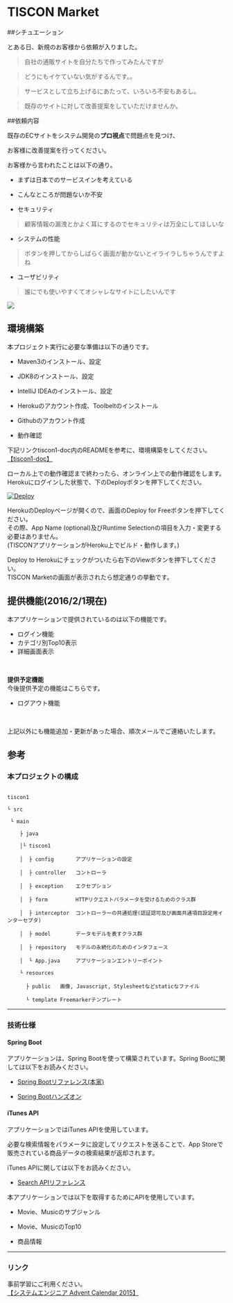 # TISCON Market



##シチュエーション



とある日、新規のお客様から依頼が入りました。



>自社の通販サイトを自分たちで作ってみたんですが

>どうにもイケていない気がするんです。。

>サービスとして立ち上げるにあたって、いろいろ不安もあるし。

>既存のサイトに対して改善提案をしていただけませんか。



##依頼内容



既存のECサイトをシステム開発の**プロ視点**で問題点を見つけ、

お客様に改善提案を行ってください。



お客様から言われたことは以下の通り。

 - まずは日本でのサービスインを考えている

 - こんなところが問題ないか不安

  - セキュリティ

  >顧客情報の漏洩とかよく耳にするのでセキュリティは万全にしてほしいな

  - システムの性能

  >ボタンを押してからしばらく画面が動かないとイライラしちゃうんですよね

  - ユーザビリティ

  >誰にでも使いやすくてオシャレなサイトにしたいんです







![](https://circleci.com/gh/tiscon/tiscon1-pre.svg?style=shield&circle-token=8f99c0e6c923ca570acda8c3640446fdacad2a47)



## 環境構築

本プロジェクト実行に必要な準備は以下の通りです。

 - Maven3のインストール、設定

 - JDK8のインストール、設定

 - IntelliJ IDEAのインストール、設定

 - Herokuのアカウント作成、Toolbeltのインストール

 - Githubのアカウント作成

 - 動作確認

下記リンクtiscon1-doc内のREADMEを参考に、環境構築をしてください。
[【tiscon1-doc】](https://github.com/tiscon/tiscon1-doc)

ローカル上での動作確認まで終わったら、オンライン上での動作確認をします。  
Herokuにログインした状態で、下のDeployボタンを押下してください。  

[![Deploy](https://www.herokucdn.com/deploy/button.svg)](https://heroku.com/deploy)  

HerokuのDeployページが開くので、画面のDeploy for Freeボタンを押下してください。  
その際、App Name (optional)及びRuntime Selectionの項目を入力・変更する必要はありません。  
(TISCONアプリケーションがHeroku上でビルド・動作します。)  

Deploy to Herokuにチェックがついたら右下のViewボタンを押下してください。  
TISCON Marketの画面が表示されたら想定通りの挙動です。

## 提供機能(2016/2/1現在)
本アプリケーションで提供されているのは以下の機能です。  
- ログイン機能
- カテゴリ別Top10表示
- 詳細画面表示
<br>

**提供予定機能**  
今後提供予定の機能はこちらです。
- ログアウト機能
<br>

上記以外にも機能追加・更新があった場合、順次メールでご連絡いたします。



## 参考
### 本プロジェクトの構成



```

tiscon1

└ src

 └ main

    ├ java

    │└ tiscon1

    │  ├ config       アプリケーションの設定

    │  ├ controller   コントローラ

    │  ├ exception    エクセプション

    │  ├ form         HTTPリクエストパラメータを受けるためのクラス群

    │  ├ interceptor  コントローラーの共通処理(認証認可及び画面共通項目設定用インターセプタ)

    │  ├ model        データモデルを表すクラス群

    │  ├ repository   モデルの永続化のためのインタフェース

    │  └ App.java     アプリケーションエントリーポイント

    └ resources

      ├ public   画像, Javascript, Stylesheetなどstaticなファイル

      └ template Freemarkerテンプレート

```

---

### 技術仕様
#### Spring Boot

アプリケーションは、Spring Bootを使って構築されています。Spring Bootに関しては以下をお読みください。



- [Spring Bootリファレンス(本家)](http://docs.spring.io/spring-boot/docs/1.3.1.RELEASE/reference/htmlsingle/)

- [Spring Bootハンズオン](http://jsug-spring-boot-handson.readthedocs.org/en/latest/)





#### iTunes API

アプリケーションではiTunes APIを使用しています。

必要な検索情報をパラメータに設定してリクエストを送ることで、App Storeで販売されている商品データの検索結果が返却されます。



iTunes APIに関しては以下をお読みください。

- [Search APIリファレンス](https://www.apple.com/itunes/affiliates/resources/documentation/itunes-store-web-service-search-api.html)
  
  
  
本アプリケーションでは以下を取得するためにAPIを使用しています。

- Movie、Musicのサブジャンル

- Movie、MusicのTop10

- 商品情報

---

### リンク
事前学習にご利用ください。  
[【システムエンジニア Advent Calendar 2015】](http://qiita.com/advent-calendar/2015/se)